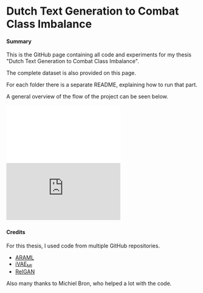 # Dutch Text Generation to Combat Class Imbalance

#### Summary
This is the GitHub page containing all code and experiments for my thesis "Dutch Text Generation to Combat Class Imbalance". 

The complete dataset is also provided on this page.

For each folder there is a separate README, explaining how to run that part.

A general overview of the flow of the project can be seen below.

![Thesis workflow](Workflow.pdf)
![Thesis workflow](https://github.com/ellenmans/dutch_text_generation/main/Workflow.pdf?raw=true)

#### Credits
For this thesis, I used code from multiple GitHub repositories. 

* [ARAML](https://github.com/kepei1106/ARAML)
* [iVAE<sub>MI</sub>](https://github.com/fangleai/Implicit-LVM)
* [RelGAN](https://github.com/weilinie/RelGAN)

Also many thanks to Michiel Bron, who helped a lot with the code.
